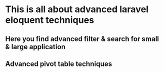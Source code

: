 # This is all about advanced laravel eloquent techniques

## Here you find advanced filter & search for small & large application 

## Advanced pivot table techniques 
